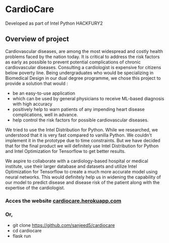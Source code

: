 # CardioCare

Developed as part of Intel Python HACKFURY2

## Overview of project

Cardiovascular diseases, are among the most widespread and costly health problems faced by the nation today. It is critical to address the risk factors as early as possible to prevent potential complications of chronic cardiovascular diseases. Consulting a cardiologist is expensive for citizens below poverty line.
Being undergraduates who would be specializing in Biomedical Design in our dual degree programme, we chose this project to provide a solution that would :
- be an easy-to-use application 
- which can be used by general physicians to receive ML-based diagnosis with high accuracy
- positively help to warn patients of any impending heart disease complications, well in advance. 
- help control the risk factors for possible cardiovascular diseases.

We tried to use the Intel Distribution for Python. While we researched, we understood that it is very fast compared to vanilla Python. We couldn't implement it in the prototype due to time constraints. But we have decided that for the final product we will definitely use Intel Distribution for Python and Intel Optimization for Tensorflow to get better results.

We aspire to collaborate with a cardiology-based hospital or medical institute, use their larger database and datasets and utilize Intel Optimization for Tensorflow to create a much more accurate model using neural networks. This would definitely help us in widening the capability of our model to predict disease and disease risk of the patient along with the expertise of the cardiologist.


### Acces the website [cardiocare.herokuapp.com](cardiocare.herokuapp.com)

### Or,

- git clone https://github.com/sanjeed5/cardiocare
- cd cardiocare
- flask run

